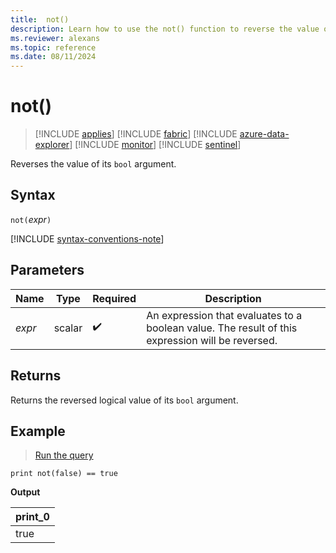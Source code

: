 ```yaml
---
title:  not()
description: Learn how to use the not() function to reverse the value of its boolean argument.
ms.reviewer: alexans
ms.topic: reference
ms.date: 08/11/2024
---
```

# not()

> [!INCLUDE [applies](../includes/applies-to-version/applies.md)] [!INCLUDE [fabric](../includes/applies-to-version/fabric.md)] [!INCLUDE [azure-data-explorer](../includes/applies-to-version/azure-data-explorer.md)] [!INCLUDE [monitor](../includes/applies-to-version/monitor.md)] [!INCLUDE [sentinel](../includes/applies-to-version/sentinel.md)]

Reverses the value of its `bool` argument.

## Syntax

`not(`*expr*`)`

[!INCLUDE [syntax-conventions-note](../includes/syntax-conventions-note.md)]

## Parameters

| Name | Type | Required | Description |
|--|--|--|--|
|*expr*|scalar| :heavy_check_mark:|An expression that evaluates to a boolean value. The result of this expression will be reversed.|

## Returns

Returns the reversed logical value of its `bool` argument.

## Example

> <a href="https://dataexplorer.azure.com/clusters/help/databases/Samples?query=H4sIAAAAAAAAAysoyswrUcjLL9FIS8wpTtVUsLVVKCkqTQUAozQnchgAAAA=" target="_blank">Run the query</a>

```kusto
print not(false) == true
```

**Output**

|print_0|
|--|
|true|
